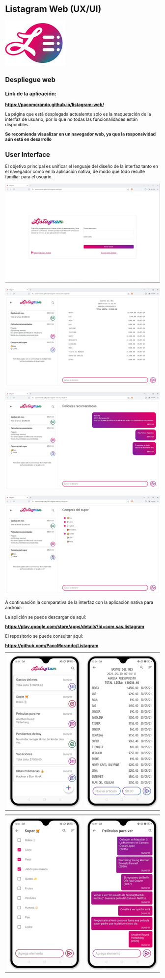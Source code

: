# Listagram Web (UX/UI)
![Logo Image](docs/ic_launcher.jpg)

## Despliegue web
### Link de la aplicación:
**https://pacomorando.github.io/listagram-web/**

La página que está desplegada actualemte solo es la maquetación de la interfaz de usuario, por lo que no todas las funcionalidades están disponibles.

**Se recomienda visualizar en un navegador web, ya que la responsividad aún está en desarrollo**

## User Interface
El objetivo principal es unificar el lenguaje del diseño de la interfaz tanto en el navegador como en la aplicación nativa, de modo que todo resulte familiar para el usuario.

![app screenshot](docs/login_web.JPG)

![app screenshot](docs/expenses_web.JPG)

![app screenshot](docs/chat_web.JPG)

![app screenshot](docs/check_web.JPG)

A continuación la comparativa de la interfaz con la aplicación nativa para android:

La aplición se puede descargar de aquí:

**https://play.google.com/store/apps/details?id=com.sas.listagram**

El repositorio se puede consultar aquí:

**https://github.com/PacoMorando/Listagram**


|  |  |
|---|---|
| ![app screenshot](docs/listagram_ss1.webp) | ![app screenshot](docs/listagram_ss2.webp)|

|  |  |
|---|---|
| ![app screenshot](docs/listagram_ss3.webp) | ![app screenshot](docs/listagram_ss4.webp)|
